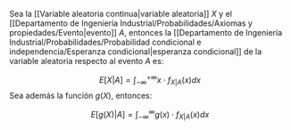 
Sea la [[Variable aleatoria continua|variable aleatoria]] $X$ y el [[Departamento de Ingeniería Industrial/Probabilidades/Axiomas y propiedades/Evento|evento]] $A$, entonces la [[Departamento de Ingeniería Industrial/Probabilidades/Probabilidad condicional e independencia/Esperanza condicional|esperanza condicional]] de la variable aleatoria respecto al evento $A$ es: 

$$E[X\vert A]=\int_{-\infty}^{+\infty}x\cdot f_{X\vert A}(x)dx$$ 
Sea además la función $g(X)$, entonces: 

$$E[g(X)\vert A]=\int_{-\infty}^{\infty}g(x)\cdot f_{X\vert A}(x)dx$$ 